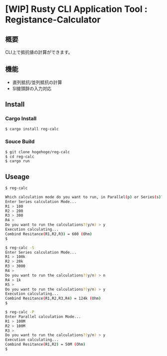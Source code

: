 # [WIP] Rusty CLI Application Tool : Registance-Calculator

## 概要
CLI上で抵抗値の計算ができます。

## 機能
* 直列抵抗/並列抵抗の計算
* SI接頭辞の入力対応

## Install

### Cargo Install
```sh
$ cargo install reg-calc
```

### Souce Build
```sh
$ git clone hogehoge/reg-calc
$ cd reg-calc
$ cargo run
```


## Useage

```sh
$ reg-calc

Which calculation mode do you want to run, in Parallel(p) or Series(s)? > s
Enter Series calculation Mode...
R1 > 100
R2 > 200
R3 > 300
R4 > 
Do you want to run the calculations?(y/n) > y 
Execution calculating...
Combind Resitance(R1,R2,R3) = 600 (Ohm)
$
```

```sh
$ reg-calc -S
Enter Series calculation Mode...
R1 > 100k
R2 > 20k
R3 > 3000
R4 > 
Do you want to run the calculations?(y/n) > n 
R4 > 1k
R5 > 
Do you want to run the calculations?(y/n) > y 
Execution calculating...
Combind Resitance(R1,R2,R3,R4) = 124k (Ohm)
$
```

```sh
$ reg-calc -P
Enter Parallel calculation Mode...
R1 > 100M
R2 > 100M
R3 > 
Do you want to run the calculations?(y/n) > y 
Execution calculating...
Combind Resitance(R1,R2) = 50M (Ohm)
$
```
